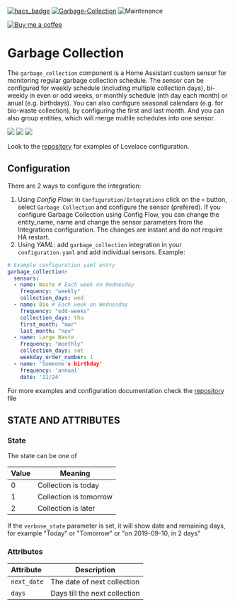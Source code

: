 [![hacs_badge](https://img.shields.io/badge/HACS-Default-orange.svg)](https://github.com/custom-components/hacs) [![Garbage-Collection](https://img.shields.io/github/v/release/bruxy70/Garbage-Collection.svg?1)](https://github.com/bruxy70/Garbage-Collection) ![Maintenance](https://img.shields.io/maintenance/yes/2020.svg)

[![Buy me a coffee](https://img.shields.io/static/v1.svg?label=Buy%20me%20a%20coffee&message=🥨&color=black&logo=buy%20me%20a%20coffee&logoColor=white&labelColor=6f4e37)](https://www.buymeacoffee.com/3nXx0bJDP)

# Garbage Collection

The `garbage_collection` component is a Home Assistant custom sensor for monitoring regular garbage collection schedule. The sensor can be configured for weekly schedule (including multiple collection days), bi-weekly in even or odd weeks, or monthly schedule (nth day each month) or anual (e.g. birthdays). You can also configure seasonal calendars (e.g. for bio-waste collection), by configuring the first and last month. And you can also group entities, which will merge multile schedules into one sensor.

<img src="https://github.com/bruxy70/Garbage-Collection/blob/master/images/picture-entity.png">

<img src="https://github.com/bruxy70/Garbage-Collection/blob/master/images/sensor.png">

<img src="https://github.com/bruxy70/Garbage-Collection/blob/master/images/entities.png">

Look to the <a href="https://github.com/bruxy70/Garbage-Collection">repository</a> for examples of Lovelace configuration.

## Configuration
There are 2 ways to configure the integration:
1. Using *Config Flow*: in `Configuration/Integrations` click on the `+` button, select `Garbage Collection` and configure the sensor (prefered). If you configure Garbage Collection using Config Flow, you can change the entity_name, name and change the sensor parameters from the Integrations configuration. The changes are instant and do not require HA restart.
2. Using *YAML*: add `garbage_collection` integration in your `configuration.yaml` and add individual sensors. Example:

```yaml
# Example configuration.yaml entry
garbage_collection:
  sensors:
  - name: Waste # Each week on Wednesday
    frequency: "weekly"
    collection_days: wed
  - name: Bio # Each week on Wednesday
    frequency: "odd-weeks"
    collection_days: thu
    first_month: "mar"
    last_month: "nov"
  - name: Large Waste
    frequency: "monthly"
    collection_days: sat
    weekday_order_number: 1
  - name: 'Someone's birthday'
    frequency: 'annual'
    date: '11/24'
```
For more examples and configuration documentation check the <a href="https://github.com/bruxy70/Garbage-Collection">repository</a> file

## STATE AND ATTRIBUTES

### State
The state can be one of

| Value | Meaning
|:------|---------
| 0 | Collection is today
| 1 | Collection is tomorrow
| 2 | Collection is later 

If the `verbose_state` parameter is set, it will show date and remaining days, for example "Today" or "Tomorrow" or "on 2019-09-10, in 2 days"

### Attributes
| Attribute | Description
|:----------|------------
| `next_date` | The date of next collection
| `days` | Days till the next collection
